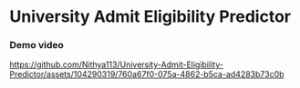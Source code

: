 # University Admit Eligibility Predictor

### Demo video

https://github.com/Nithya113/University-Admit-Eligibility-Predictor/assets/104290319/760a67f0-075a-4862-b5ca-ad4283b73c0b
